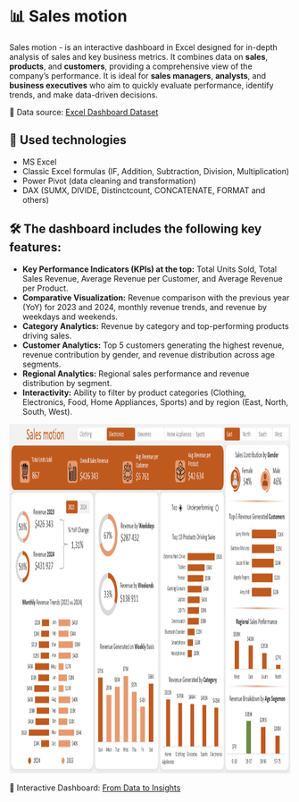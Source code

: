 # :bar_chart: Sales motion
Sales motion - is an interactive dashboard in Excel designed for in-depth analysis of sales and key business metrics. It combines data on **sales**, **products**, and **customers**, providing a comprehensive view of the company’s performance. 
It is ideal for **sales managers**, **analysts**, and **business executives** who aim to quickly evaluate performance, identify trends, and make data-driven decisions.

:pushpin: Data source: [Excel Dashboard Dataset](./Excel%20Dashboard_Dataset.xlsx)

## 🧱 Used technologies
* MS Excel
* Classic Excel formulas (IF, Addition, Subtraction, Division, Multiplication)
* Power Pivot (data cleaning and transformation) 
* DAX (SUMX, DIVIDE, Distinctcount, CONCATENATE, FORMAT and others)

## 🛠 The dashboard includes the following key features:
* **Key Performance Indicators (KPIs) at the top:** Total Units Sold, Total Sales Revenue, Average Revenue per Customer, and Average Revenue per Product.
* **Comparative Visualization:** Revenue comparison with the previous year (YoY) for 2023 and 2024, monthly revenue trends, and revenue by weekdays and weekends.
* **Category Analytics:** Revenue by category and top-performing products driving sales.
* **Customer Analytics:** Top 5 customers generating the highest revenue, revenue contribution by gender, and revenue distribution across age segments.
* **Regional Analytics:** Regional sales performance and revenue distribution by segment.
* **Interactivity:** Ability to filter by product categories (Clothing, Electronics, Food, Home Appliances, Sports) and by region (East, North, South, West).
<img src="Dashboard screenshot.png" alt="Dashboard screenshot" width="1000" height="625"/>

:pushpin: Interactive Dashboard: [From Data to Insights](./Interactive%20Dashboard.xlsx)
